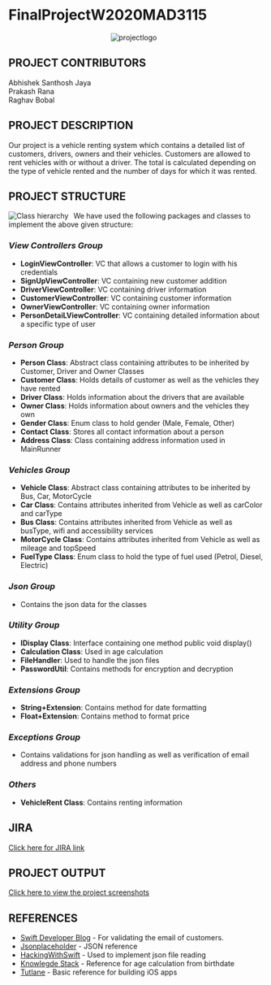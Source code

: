 # FinalProjectW2020MAD3115 

<p align="center" ><img src="https://i93.servimg.com/u/f93/18/45/29/87/logo11.png" alt="projectlogo" style="float: center; margin-right: 10px;"/></p>

## PROJECT CONTRIBUTORS

Abhishek Santhosh Jaya <br>
Prakash Rana <br>
Raghav Bobal <br>

## PROJECT DESCRIPTION
Our project is a vehicle renting system which contains a detailed list of customers, drivers, owners and their vehicles. Customers are allowed to rent vehicles with or without a driver. The total is calculated depending on the type of vehicle rented and the number of days for which it was rented.

## PROJECT STRUCTURE
<img src="https://i93.servimg.com/u/f93/18/45/29/87/struct10.jpg" alt="Class hierarchy" style="float: left; margin-right: 10px;"/>

We have used the following packages and classes to implement the above given structure:<br>

### *View Controllers Group* <br>
* **LoginViewController**: VC that allows a customer to login with his credentials
* **SignUpViewController**: VC containing new customer addition
* **DriverViewController**: VC containing driver information
* **CustomerViewController**: VC containing  customer information
* **OwnerViewController**: VC containing owner information
* **PersonDetaiLViewController**: VC containing detailed information about a specific type of user

### *Person Group*<br>
* **Person Class**: Abstract class containing attributes to be inherited by Customer, Driver and Owner Classes
* **Customer Class**: Holds details of customer as well as the vehicles they have rented
* **Driver Class**: Holds information about the drivers that are available
* **Owner Class**: Holds information about owners and the vehicles they own
* **Gender Class**: Enum class to hold gender (Male, Female, Other)
* **Contact Class**: Stores all contact information about a person
* **Address Class**: Class containing address information used in MainRunner

### *Vehicles Group*<br>
* **Vehicle Class**: Abstract class containing attributes to be inherited by Bus, Car, MotorCycle
* **Car Class**: Contains attributes inherited from Vehicle as well as carColor and carType
* **Bus Class**: Contains attributes inherited from Vehicle as well as busType, wifi and accessibility services
* **MotorCycle Class**: Contains attributes inherited from Vehicle as well as mileage and topSpeed
* **FuelType Class**: Enum class to hold the type of fuel used (Petrol, Diesel, Electric)

### *Json Group*<br>
* Contains the json data for the classes

### *Utility Group*<br>
* **IDisplay Class**: Interface containing one method public void display()
* **Calculation Class**: Used in age calculation
* **FileHandler**: Used to handle the json files
* **PasswordUtil**: Contains methods for encryption and decryption

### *Extensions Group*
* **String+Extension**: Contains method for date formatting
* **Float+Extension**: Contains method to format price

### *Exceptions Group*
* Contains validations for json handling as well as verification of email address and phone numbers

### *Others*
* **VehicleRent Class**: Contains renting information

## JIRA
[Click here for JIRA link](https://abhisheksj.atlassian.net/secure/RapidBoard.jspa?rapidView=2&projectKey=MAD31152&view=planning&selectedIssue=MAD31152-21&issueLimit=100)

## PROJECT OUTPUT
[Click here to view the project screenshots](https://drive.google.com/file/d/1ku2HbQXuP6Ztvvimrkxhx7DUfMCdyY98/view?usp=sharing)
## REFERENCES
* [Swift Developer Blog](http://swiftdeveloperblog.com/code-examples/validate-email-address-code-example-in-swift/) - For validating the email of customers.
* [Jsonplaceholder](https://jsonplaceholder.typicode.com/) - JSON reference
* [HackingWithSwift](https://www.hackingwithswift.com/example-code/system/how-to-parse-json-using-jsonserialization) - Used to implement json file reading
* [Knowlegde Stack](http://www.knowstack.com/swift-nsdateformatter/) - Reference for age calculation from birthdate
* [Tutlane](https://www.tutlane.com/tutorial/ios/ios-tutorial) - Basic reference for building iOS apps
